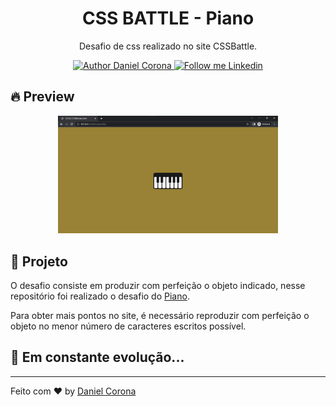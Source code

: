 <h1 align="center">
	CSS BATTLE - Piano
</h1>

<p align="center">Desafio de css realizado no site CSSBattle.</p>

<div align="center">
  <a href="https://github.com/dnlcorona">
    <img alt="Author Daniel Corona" src="https://img.shields.io/badge/Author%20-Daniel%20Corona-ffffff">
  </a>

  <a href="https://www.linkedin.com/in/dnlcorona/" target="_blank">
    <img alt="Follow me Linkedin" src="https://img.shields.io/badge/Follow%20up-dnlcorona-ffffff?style=social&logo=linkedin">
  </a>
</div>

## 🔥 Preview

<div align="center">
    <img style="height: 70%; width: 70%" alt="Preview" src="./.github/piano-web.png"/>
</div>

## 📁 Projeto

O desafio consiste em produzir com perfeição o objeto indicado, nesse repositório foi realizado o desafio do [Piano](https://cssbattle.dev/play/80).
<p></p>
Para obter mais pontos no site, é necessário reproduzir com perfeição o objeto no menor número de caracteres escritos possível.

## 🚀 **Em constante evolução...**

---

Feito com ♥ by [Daniel Corona](https://www.linkedin.com/in/dnlcorona/)